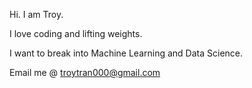Hi. I am Troy.

I love coding and lifting weights.

I want to break into Machine Learning and Data Science.

Email me @ troytran000@gmail.com


